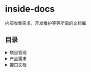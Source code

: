 # inside-docs
内部收集需求，开发维护等等所需的文档库

## 目录
<details>
  <summary>项目管理</summary>
  
  * [喵站开发流程](./项目管理/喵站开发流程.md)
  * [模块开发顺序](./项目管理/模块开发顺序.md)
</details>

<details>
  <summary>产品需求</summary>

  * [用户](./产品需求/用户/)
    > [登录注册](./产品需求/用户/登录注册.md)
    
    > [个人信息管理](./产品需求/用户/个人信息管理.md)
        
    > [社团](./产品需求/用户/社团.md)

  * [视频](./产品需求/视频/)    
  * [内部管理](./产品需求/内部管理/)  
  * [社区管理](./产品需求/社区管理/)  
  * [搜索](./产品需求/搜索/)  
  * [消息](./产品需求/消息/)  
  * [社区交流](./产品需求/社区交流/)  
  * [杂项](./产品需求/杂项/)  
</details>

<details>
  <summary>接口文档</summary>
  
  * [restful接口文档](./接口文档/restful接口文档.md)
</details>
